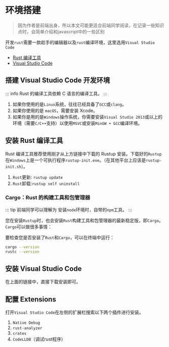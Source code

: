 # 环境搭建

> 因为作者是前端出身，所以本文可能更适合前端同学阅读，在记录一些知识点时，会简单介绍和javascript中的一些区别

开发`rust`需要一款趁手的编辑器以及`rust`编译环境，这里选用`Visual Studio Code`  
* [Rust 编译工具](https://www.rust-lang.org/zh-CN/tools/install)
* [Visual Studio Code](https://code.visualstudio.com/Download)

## 搭建 Visual Studio Code 开发环境

<!-- info | tip | warning | danger | details -->
::: info
 Rust 的编译工具依赖 C 语言的编译工具。
:::
1. 如果你使用的是`Linux`系统，往往已经具备了`GCC`或`clang`。
2. 如果你使用的是 `macOS`，需要安装 Xcode。
3. 如果你是用的是`Windows`操作系统，你需要安装`Visual Studio 2013`或以上的环境（需要`C/C++`支持）以使用`MSVC`或安装`MinGW + GCC`编译环境。

## 安装 Rust 编译工具

Rust 编译工具推荐使用刚才从上方链接中下载的 Rustup 安装。下载好的`Rustup`在`Windows`上是一个可执行程序`rustup-init.exe`。（在其他平台上应该是`rustup-init.sh`）。

1. `Rust`更新: `rustup update`
2. `Rust`卸载:`rustup self uninstall`

### Cargo：Rust 的构建工具和包管理器
::: tip
前端同学可以理解为 安装`node`环境时，自带的`npm`工具。
:::

您在安装`Rustup`时，也会安装`Rust`构建工具和包管理器的最新稳定版，即`Cargo`。`Cargo`可以做很多事情：

要检查您是否安装了`Rust`和`Cargo`，可以在终端中运行：

```bash
cargo --version
rustc --version
```

## 安装 Visual Studio Code

在上面的链接中，直接下载安装即可。

## 配置 Extensions

打开`Visual Studio Code`在左侧的扩展栏搜索以下两个插件进行安装。

1. `Native Debug`
2. `rust-analyzer`
3. `crates`
4. `CodeLLDB`（调试rust程序）